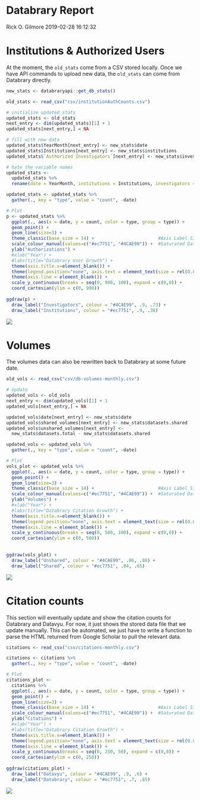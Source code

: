 Databrary Report
================
Rick O. Gilmore
2019-02-28 16:12:32

Institutions & Authorized Users
===============================

At the moment, the `old_stats` come from a CSV stored locally. Once we have API commands to upload new data, the `old_stats` can come from Databrary directly.

``` r
new_stats <- databraryapi::get_db_stats()

old_stats <- read_csv("csv/institutionAuthCounts.csv")

# initialize updated_stats
updated_stats <- old_stats
next_entry <- dim(updated_stats)[1] + 1
updated_stats[next_entry,] = NA

# fill with new data
updated_stats$YearMonth[next_entry] <- new_stats$date
updated_stats$Institutions[next_entry] <- new_stats$institutions
updated_stats$`Authorized Investigators`[next_entry] <- new_stats$investigators

# hate the variable names
updated_stats <- 
  updated_stats %>%
  rename(date = YearMonth, institutions = Institutions, investigators = `Authorized Investigators`)
```

``` r
updated_stats <- updated_stats %>%
  gather(., key = "type", value = "count", -date)

# Plot
p <- updated_stats %>%
  ggplot(., aes(x = date, y = count, color = type, group = type)) +
  geom_point() + 
  geom_line(size=3) +
  theme_classic(base_size = 14) +                        #Axis Label Size
  scale_colour_manual(values=c("#ec7751", "#4CAE99")) +  #Saturated Databrary Colors 
  ylab("Authorizations") +
  #xlab("Year") +
  #labs(title="Databrary User Growth") +
  theme(axis.title.x=element_blank()) +
  theme(legend.position="none", axis.text = element_text(size = rel(0.8), colour = "black")) +    #Axis text size and color
  theme(axis.line = element_blank()) +
  scale_y_continuous(breaks = seq(0, 900, 100), expand = c(0,0)) +
  coord_cartesian(ylim = c(0, 900))
  
ggdraw(p) + 
  draw_label("Investigators", colour = "#4CAE99", .9, .73) +
  draw_label("Institutions", colour = "#ec7751", .9, .38)
```

![](databrary_weekly_files/figure-markdown_github/db-inst-user-plot-1.png)

Volumes
=======

The volumes data can also be rewritten back to Databrary at some future date.

``` r
old_vols <- read_csv("csv/db-volumes-monthly.csv")

# Update
updated_vols <- old_vols
next_entry <- dim(updated_vols)[1] + 1
updated_vols[next_entry,] = NA

updated_vols$date[next_entry] <- new_stats$date
updated_vols$shared_volumes[next_entry] <- new_stats$datasets.shared
updated_vols$unshared_volumes[next_entry] <- 
  new_stats$datasets.total - new_stats$datasets.shared
```

``` r
updated_vols <- updated_vols %>%
  gather(., key = "type", value = "count", -date)

# Plot
vols_plot <- updated_vols %>%
  ggplot(., aes(x = date, y = count, color = type, group = type)) +
  geom_point() + 
  geom_line(size=3) +
  theme_classic(base_size = 14) +                        #Axis Label Size
  scale_colour_manual(values=c("#ec7751", "#4CAE99")) +  #Saturated Databrary Colors 
  ylab("Volumes") +
  #xlab("Year") +
  #labs(title="Databrary Citation Growth") +
  theme(axis.title.x=element_blank()) +
  theme(legend.position="none", axis.text = element_text(size = rel(0.8), colour = "black")) +    #Axis text size and color
  theme(axis.line = element_blank()) +
  scale_y_continuous(breaks = seq(0, 500, 100), expand = c(0,0)) +
  coord_cartesian(ylim = c(0, 500))
  
  
ggdraw(vols_plot) + 
  draw_label("Unshared", colour = "#4CAE99", .86, .88) +
  draw_label("Shared", colour = "#ec7751", .84, .65)
```

![](databrary_weekly_files/figure-markdown_github/db-vols-plot-1.png)

Citation counts
===============

This section will eventually update and show the citation counts for Databrary and Datavyu. For now, it just shows the stored data file that we update manually. This can be automated, we just have to write a function to parse the HTML returned from Google Scholar to pull the relevant data.

<!-- Here we plot all Databrary and Datavyu Citations vs. date. I used https://www.hexcolortool.com to saturate the Databrary colors ("#fadbc7", "#b2ddd4") so they are darker on the graph. -->
``` r
citations <- read_csv("csv/citations-monthly.csv")

citations <- citations %>%
  gather(., key = "type", value = "count", -date)

# Plot
citations_plot <- 
  citations %>%
  ggplot(., aes(x = date, y = count, color = type, group = type)) +
  geom_point() + 
  geom_line(size=3) +
  theme_classic(base_size = 14) +                        #Axis Label Size
  scale_colour_manual(values=c("#ec7751", "#4CAE99")) +  #Saturated Databrary Colors 
  ylab("Citations") +
  #xlab("Year") +
  #labs(title="Databrary Citation Growth") +
  theme(axis.title.x=element_blank()) +
  theme(legend.position="none", axis.text = element_text(size = rel(0.8), colour = "black")) +    #Axis text size and color
  theme(axis.line = element_blank()) +
  scale_y_continuous(breaks = seq(0, 250, 50), expand = c(0,0)) +
  coord_cartesian(ylim = c(0, 250))
  
ggdraw(citations_plot) + 
  draw_label("Datavyu", colour = "#4CAE99", .9, .6) +
  draw_label("Databrary", colour = "#ec7751", .7, .85)
```

![](databrary_weekly_files/figure-markdown_github/db-dv-citations-plot-1.png)
